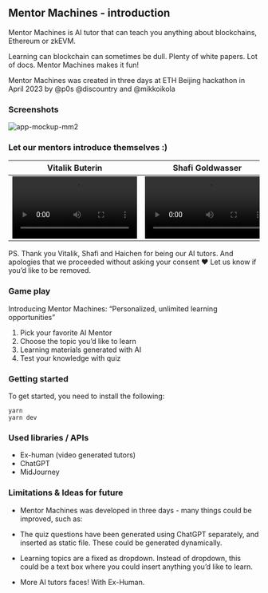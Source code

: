 ## Mentor Machines - introduction

Mentor Machines is AI tutor that can teach you anything about blockchains, Ethereum or zkEVM.

Learning can blockchain can sometimes be dull. Plenty of white papers. Lot of docs. Mentor Machines makes it fun!

Mentor Machines was created in three days at ETH Beijing hackathon in April 2023 by @p0s @discountry and @mikkoikola

### Screenshots

![app-mockup-mm2](https://user-images.githubusercontent.com/85865001/230700835-24b70550-248f-4904-b154-a12a0b966ac4.png)

### Let our mentors introduce themselves :)

Vitalik Buterin | Shafi Goldwasser | Haichen Shen
:-: | :-: | :-:
<video width="250" src="https://user-images.githubusercontent.com/85865001/230701687-5a27ed2d-27c2-4e15-938a-1d8553d5dc78.mp4"/></video> | <video width="250" src="https://user-images.githubusercontent.com/85865001/230701691-c68c825d-cf4f-4244-8c7a-5aff52c3738b.mp4"/></video> | <video width="250" src="https://user-images.githubusercontent.com/85865001/230701694-4c8e0c91-950b-4492-aa39-23edd4fe626f.mp4"/></video>

PS. Thank you Vitalik, Shafi and Haichen for being our AI tutors. And apologies that we proceeded without asking your consent ❤️ Let us know if you’d like to be removed.

### Game play

Introducing Mentor Machines: “Personalized, unlimited learning opportunities”

1) Pick your favorite AI Mentor 
2) Choose the topic you’d like to learn
3) Learning materials generated with AI
4) Test your knowledge with quiz

### Getting started

To get started, you need to install the following:

```
yarn
yarn dev
```

### Used libraries / APIs

- Ex-human (video generated tutors)
- ChatGPT
- MidJourney

### Limitations & Ideas for future

- Mentor Machines was developed in three days - many things could be improved, such as:

- The quiz questions have been generated using ChatGPT separately, and inserted as static file. These could be generated dynamically.

- Learning topics are a fixed as dropdown. Instead of dropdown, this could be a text box where you could insert anything you’d like to learn.

- More AI tutors faces! With Ex-Human.
